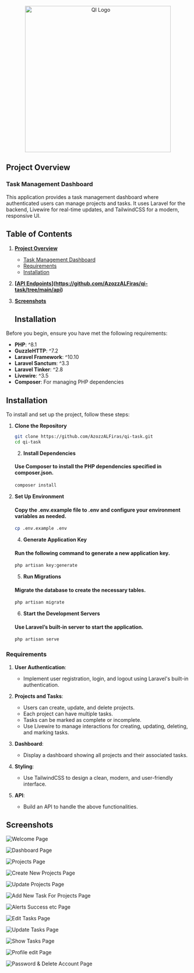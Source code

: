 <p align="center"><a href="https://qi.iq/" target="_blank"><img src="https://qi.iq/images/logo.svg?1=1" width="400" alt="QI Logo"></a></p>

## Project Overview

### Task Management Dashboard

This application provides a task management dashboard where authenticated users can manage projects and tasks. It uses Laravel for the backend, Livewire for real-time updates, and TailwindCSS for a modern, responsive UI.

## Table of Contents

1. **[Project Overview](#project-overview)**
   - [Task Management Dashboard](#task-management-dashboard)
   - [Requirements](#requirements)
   - [Installation](#Installation)


2. **[[API Endpoints](#api-endpoints)](https://github.com/AzozzALFiras/qi-task/tree/main/api)**
3. **[Screenshots](#screenshots)**


   ## Installation

Before you begin, ensure you have met the following requirements:

- **PHP**: ^8.1
- **GuzzleHTTP**: ^7.2
- **Laravel Framework**: ^10.10
- **Laravel Sanctum**: ^3.3
- **Laravel Tinker**: ^2.8
- **Livewire**: ^3.5
- **Composer**: For managing PHP dependencies


## Installation

To install and set up the project, follow these steps:

1. **Clone the Repository**

   ```bash
   git clone https://github.com/AzozzALFiras/qi-task.git
   cd qi-task
   ```

   2. **Install Dependencies**
   #### Use Composer to install the PHP dependencies specified in composer.json.

   ```bash
   composer install
   ```


3. **Set Up Environment**
   #### Copy the .env.example file to .env and configure your environment variables as needed.

   ```bash
   cp .env.example .env
   ```

   4. **Generate Application Key**
   #### Run the following command to generate a new application key.

   ```bash
   php artisan key:generate
   ```

      5. **Run Migrations**
   #### Migrate the database to create the necessary tables.

   ```bash
   php artisan migrate
   ```
   
      6. **Start the Development Servers**
   #### Use Laravel’s built-in server to start the application.
   ```bash
   php artisan serve
   ```

    

### Requirements

1. **User Authentication**:
   - Implement user registration, login, and logout using Laravel's built-in authentication.

2. **Projects and Tasks**:
   - Users can create, update, and delete projects.
   - Each project can have multiple tasks.
   - Tasks can be marked as complete or incomplete.
   - Use Livewire to manage interactions for creating, updating, deleting, and marking tasks.

3. **Dashboard**:
   - Display a dashboard showing all projects and their associated tasks.

4. **Styling**:
   - Use TailwindCSS to design a clean, modern, and user-friendly interface.

5. **API**:
   - Build an API to handle the above functionalities.



## Screenshots

![Welcome Page](https://raw.githubusercontent.com/AzozzALFiras/qi-task/main/Screenshots/1.png)

![Dashboard Page](https://raw.githubusercontent.com/AzozzALFiras/qi-task/main/Screenshots/2.png)

![Projects Page](https://raw.githubusercontent.com/AzozzALFiras/qi-task/main/Screenshots/3.png)

![Create New Projects Page](https://raw.githubusercontent.com/AzozzALFiras/qi-task/main/Screenshots/4.png)

![Update Projects Page](https://raw.githubusercontent.com/AzozzALFiras/qi-task/main/Screenshots/5.png)

![Add New Task For Projects Page](https://raw.githubusercontent.com/AzozzALFiras/qi-task/main/Screenshots/6.png)

![Alerts Success etc Page](https://raw.githubusercontent.com/AzozzALFiras/qi-task/main/Screenshots/7.png)

![Edit Tasks Page](https://raw.githubusercontent.com/AzozzALFiras/qi-task/main/Screenshots/8.png)

![Update Tasks Page](https://raw.githubusercontent.com/AzozzALFiras/qi-task/main/Screenshots/9.png)

![Show Tasks Page](https://raw.githubusercontent.com/AzozzALFiras/qi-task/main/Screenshots/10.png)

![Profile edit Page](https://raw.githubusercontent.com/AzozzALFiras/qi-task/main/Screenshots/11.png)

![Password & Delete Account Page](https://raw.githubusercontent.com/AzozzALFiras/qi-task/main/Screenshots/12.png)

